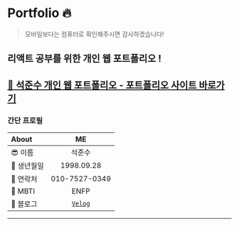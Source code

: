 # Portfolio :fire:

> 모바일보다는 컴퓨터로 확인해주시면 감사하겠습니다! 
> 
## 리액트 공부를 위한 개인 웹 포트폴리오 ! 
## [🌈 석준수 개인 웹 포트폴리오 - 포트폴리오 사이트 바로가기]( https://seok28.github.io/web_portfolio/)


### 간단 프로필
|About|ME|
|:---|:---:|
|😎 이름|석준수|
|📅 생년월일|1998.09.28|
|📱 연락처|010-7527-0349|
|🎰 MBTI|ENFP|
|📝 블로그|[`Velog`](https://velog.io/@seok28)

<hr />


